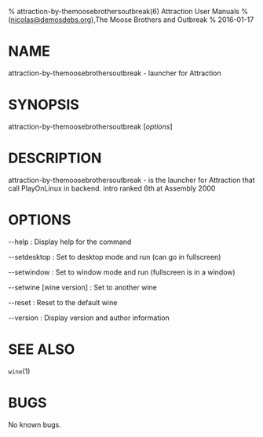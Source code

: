 % attraction-by-themoosebrothersoutbreak(6) Attraction User Manuals
%  (nicolas@demosdebs.org),The Moose Brothers and Outbreak
% 2016-01-17

# NAME
attraction-by-themoosebrothersoutbreak - launcher for Attraction

# SYNOPSIS
attraction-by-themoosebrothersoutbreak [*options*]

# DESCRIPTION
attraction-by-themoosebrothersoutbreak - is the launcher for Attraction that call PlayOnLinux in backend.
intro ranked 6th at Assembly 2000

# OPTIONS
\--help
:   Display help for the command

\--setdesktop
:   Set to desktop mode and run (can go in fullscreen)

\--setwindow
:   Set to window mode and run (fullscreen is in a window)

\--setwine [wine version]
:   Set to another wine

\--reset
:   Reset to the default wine

\--version
:   Display version and author information

# SEE ALSO
`wine`(1)

# BUGS
No known bugs.
